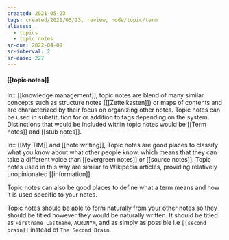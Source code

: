 ```yaml
---
created: 2021-05-23
tags: created/2021/05/23, review, node/topic/term 
aliases:
  - topics
  - topic notes
sr-due: 2022-04-09
sr-interval: 2
sr-ease: 227
---
```


#### <s class="topic-title">[[topic notes]]</s> 

In:: [[knowledge management]],
topic notes are blend of many similar concepts such as structure notes ([[Zettelkasten]]) or maps of contents and are characterized by their focus on organizing other notes.
Topic notes can be used in substitution for or addition to tags depending on the system.
Distinctions that would be included within topic notes would be [[Term notes]] and [[stub notes]].

In:: [[My TIM]] and [[note writing]],
Topic notes are good places to classify what you know about what other people know, 
which means that they can take a different voice than [[evergreen notes]] or [[source notes]].
Topic notes used in this way are similar to Wikipedia articles, providing relatively unopinionated [[information]].

Topic notes can also be good places to define what a term means and how it is used specific to your notes.

Topic notes should be able to form naturally from your other notes so they should be titled however they would be naturally written. It should be titled as `Firstname Lastname`, `ACRONYM`, and as simply as possible i.e `[[second brain]]` instead of `The Second Brain`.  

